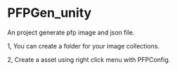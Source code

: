 # PFPGen_unity
An project generate pfp image and json file.

1, You can create a folder for your image collections.

2, Create a asset using right click menu with PFPConfig.
